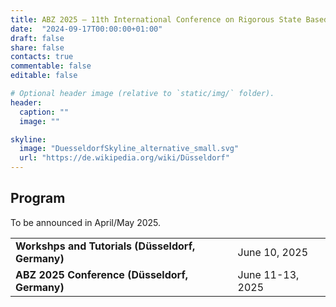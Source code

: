 ```yaml
---
title: ABZ 2025 – 11th International Conference on Rigorous State Based Methods
date:  "2024-09-17T00:00:00+01:00"
draft: false
share: false
contacts: true
commentable: false
editable: false

# Optional header image (relative to `static/img/` folder).
header:
  caption: ""
  image: ""

skyline: 
  image: "DuesseldorfSkyline_alternative_small.svg"
  url: "https://de.wikipedia.org/wiki/Düsseldorf"
---
```




## Program

To be announced in April/May 2025.

|          |         |
| -------- | ------- |
| **Workshps and Tutorials (Düsseldorf, Germany)**  | June 10, 2025    |
| **ABZ 2025 Conference (Düsseldorf, Germany)**  | June 11-13, 2025    |
